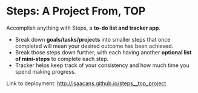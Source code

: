 
# Steps: A Project From, TOP

Accomplish anything with Steps, a **to-do list and tracker app**.

- Break down **goals/tasks/projects** into smaller steps that once completed will mean your desired outcome has been achieved.  
- Break those steps down further, with each having another **optional list of mini-steps** to complete each step.
- Tracker helps keep track of your consistency and how much time you spend making progress.


Link to deployment: http://isaacans.github.io/steps__top_project